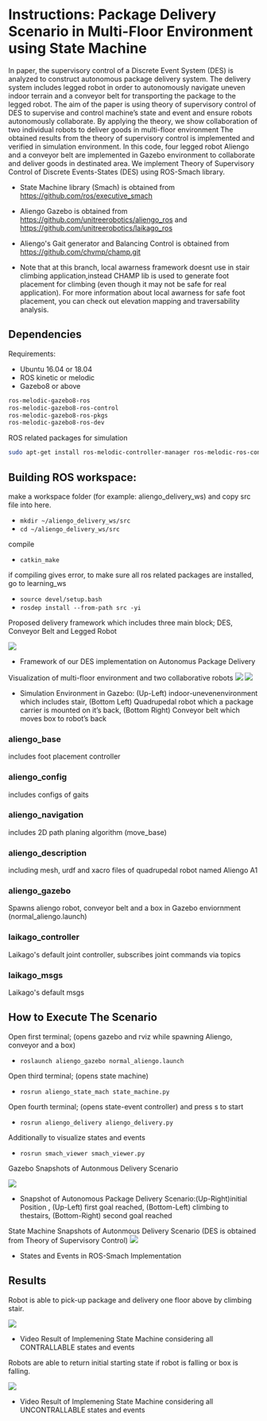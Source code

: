 # Instructions: Package Delivery Scenario in Multi-Floor Environment using State Machine

In paper, the supervisory control of a Discrete Event System (DES) is analyzed to construct autonomous package delivery system.
The delivery system includes legged robot in order to autonomously navigate uneven indoor terrain and a conveyor belt for transporting the package to  the legged robot.
The aim of the paper  is using  theory  of supervisory  control  of DES  to supervise and control  machine’s state and event and  ensure robots autonomously collaborate.
By applying the theory, we show collaboration of two individual robots to deliver goods in multi-floor environment
The obtained results from the theory of supervisory control is implemented and verified in simulation environment.
In this code, four legged robot Aliengo and a conveyor belt are implemented in Gazebo environment to collaborate and deliver goods in destinated area.
We implement Theory of Supervisory Control of Discrete Events-States (DES)  using ROS-Smach library.

* State Machine library (Smach) is obtained from
https://github.com/ros/executive_smach

* Aliengo Gazebo is obtained from
https://github.com/unitreerobotics/aliengo_ros and https://github.com/unitreerobotics/laikago_ros

* Aliengo's Gait generator and Balancing Control is obtained from
https://github.com/chvmp/champ.git

* Note that at this branch, local awarness framework doesnt use in stair climbing application,instead CHAMP lib is used to generate foot placement for climbing (even though it may not be safe for real application). For more information about local awarness for safe foot placement, you can check out elevation mapping and traversability analysis.

## Dependencies

Requirements:

* Ubuntu 16.04 or 18.04
* ROS kinetic  or melodic
* Gazebo8 or above

```bash
ros-melodic-gazebo8-ros
ros-melodic-gazebo8-ros-control
ros-melodic-gazebo8-ros-pkgs
ros-melodic-gazebo8-ros-dev
```

ROS related packages for simulation

```bash
sudo apt-get install ros-melodic-controller-manager ros-melodic-ros-control ros-melodic-ros-controllers ros-melodic-joint-state-controller ros-melodic-effort-controllers ros-melodic-velocity-controllers ros-melodic-position-controllers ros-melodic-robot-controllers ros-melodic-robot-state-publisher
```

## Building ROS workspace:

make a workspace folder (for example: aliengo_delivery_ws) and copy src file into here.

* `mkdir ~/aliengo_delivery_ws/src`
* `cd ~/aliengo_delivery_ws/src`

compile

* `catkin_make`

if compiling gives error, to make sure all ros related packages are installed, go to learning_ws

* `source devel/setup.bash`
* `rosdep install --from-path src -yi`<br>

Proposed delivery framework which includes three main block; DES, Conveyor Belt and Legged Robot

![](docs/framework.png?raw=true )

* Framework of our DES implementation on Autonomus Package Delivery

Visualization of multi-floor environment and two collaborative robots
![](docs/scenario.png?raw=true )
![](docs/robots_2.png?raw=true )

* Simulation  Environment  in  Gazebo:  (Up-Left)  indoor-unevenenvironment  which  includes  stair, (Bottom  Left)  Quadrupedal  robot  which a package carrier  is  mounted on it’s  back,  (Bottom  Right)  Conveyor  belt  which  moves box to robot’s back


### aliengo_base

includes foot placement controller
### aliengo_config

includes configs of gaits
### aliengo_navigation

includes 2D path planing algorithm (move_base)
### aliengo_description

including mesh, urdf and xacro files of quadrupedal robot named Aliengo A1
### aliengo_gazebo

Spawns aliengo robot, conveyor belt and a box in Gazebo enviornment (normal_aliengo.launch)
### laikago_controller

Laikago's default joint controller, subscribes joint commands via topics
### laikago_msgs

Laikago's default msgs


## How to Execute The Scenario

Open first terminal; (opens gazebo and rviz while spawning Aliengo, conveyor and a box)

* `roslaunch aliengo_gazebo normal_aliengo.launch`

Open third terminal; (opens state machine)

* `rosrun aliengo_state_mach state_machine.py`

Open fourth terminal; (opens state-event controller) and press s to start

* `rosrun aliengo_delivery aliengo_delivery.py`

Additionally to visualize states and events

* `rosrun smach_viewer smach_viewer.py `

Gazebo Snapshots of Autonmous Delivery Scenario

![](docs/stages.png?raw=true )

* Snapshot  of  Autonomous  Package  Delivery  Scenario:(Up-Right)initial Position , (Up-Left) first goal reached, (Bottom-Left) climbing to thestairs, (Bottom-Right) second goal reached


State Machine Snapshots of Autonmous Delivery Scenario (DES is obtained from Theory of Supervisory Control)
![](docs/state_machine.png?raw=true )

* States and Events in ROS-Smach Implementation


## Results

Robot is able to pick-up package and delivery one floor above by climbing stair.

![](docs/scenario.gif?raw=true)

* Video Result of Implemening State Machine considering all CONTRALLABLE states and events


Robots are able to return initial starting state if robot is falling or box is falling.

![](docs/uncontrollable.gif?raw=true)

* Video Result of Implemening State Machine considering all UNCONTRALLABLE states and events
